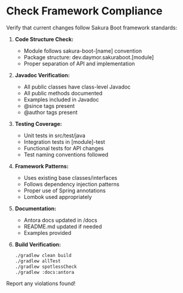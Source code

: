 # Check Framework Compliance

Verify that current changes follow Sakura Boot framework standards:

1. **Code Structure Check:**
    - Module follows sakura-boot-[name] convention
    - Package structure: dev.daymor.sakuraboot.[module]
    - Proper separation of API and implementation

2. **Javadoc Verification:**
    - All public classes have class-level Javadoc
    - All public methods documented
    - Examples included in Javadoc
    - @since tags present
    - @author tags present

3. **Testing Coverage:**
    - Unit tests in src/test/java
    - Integration tests in [module]-test
    - Functional tests for API changes
    - Test naming conventions followed

4. **Framework Patterns:**
    - Uses existing base classes/interfaces
    - Follows dependency injection patterns
    - Proper use of Spring annotations
    - Lombok used appropriately

5. **Documentation:**
    - Antora docs updated in /docs
    - README.md updated if needed
    - Examples provided

6. **Build Verification:**
   ```bash
   ./gradlew clean build
   ./gradlew allTest
   ./gradlew spotlessCheck
   ./gradlew :docs:antora
   ```

Report any violations found!